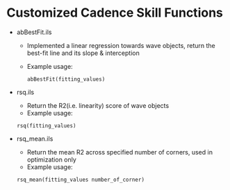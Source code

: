 # Customized Cadence Skill Functions

* abBestFit.ils
  * Implemented a linear regression towards wave objects, return the best-fit line and its slope & interception
  * Example usage: 
    
    ```abBestFit(fitting_values)```
 
* rsq.ils
  * Return the R2(i.e. linearity) score of wave objects 
  * Example usage: 
  
  ```rsq(fitting_values)```

* rsq_mean.ils
  * Return the mean R2 across specified number of corners, used in optimization only
  * Example usage: 
    
  ```rsq_mean(fitting_values number_of_corner)``` 
